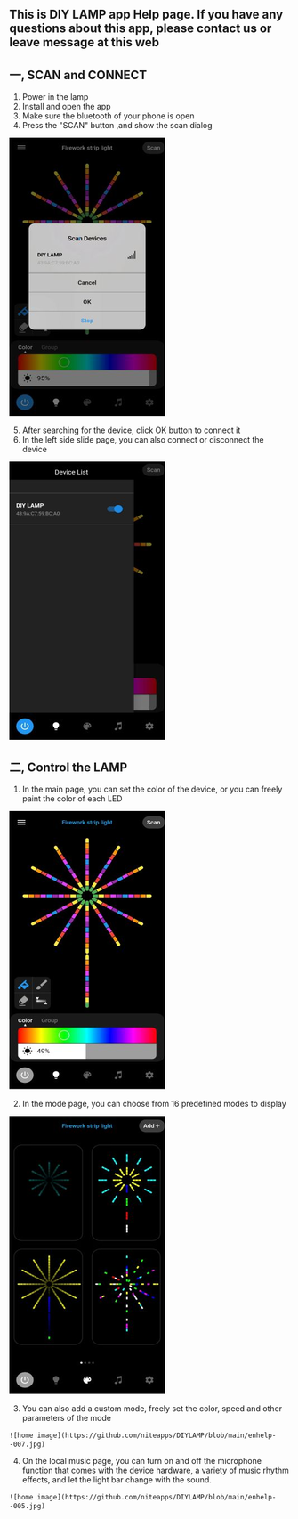 ## This is DIY LAMP app Help page. If you have any questions about this app, please contact us or leave message at this web ##

## 一, SCAN and CONNECT ##
  1. Power in the lamp
  2. Install and open the app
  3. Make sure the bluetooth of your phone is open
  4. Press the "SCAN" button ,and show the scan dialog
  
  ![home image](https://github.com/niteapps/DIYLAMP/blob/main/enhelp--001.jpg)
  
  5. After searching for the device, click OK button to connect it
  6. In the left side slide page, you can also connect or disconnect the device
  
  ![home image](https://github.com/niteapps/DIYLAMP/blob/main/enhelp--008.jpg)

## 二, Control the LAMP  ##
  1. In the main page, you can set the color of the device, or you can freely paint the color of each LED
  
   ![home image](https://github.com/niteapps/DIYLAMP/blob/main/enhelp--003.jpg)
   
  2. In the mode page, you can choose from 16 predefined modes to display
  
   ![home image](https://github.com/niteapps/DIYLAMP/blob/main/enhelp--006.jpg)
   
  3. You can also add a custom mode, freely set the color, speed and other parameters of the mode
  
    ![home image](https://github.com/niteapps/DIYLAMP/blob/main/enhelp--007.jpg)
    
  4. On the local music page, you can turn on and off the microphone function that comes with the device hardware, a variety of music rhythm effects, and let the light bar change with the sound.
  
    ![home image](https://github.com/niteapps/DIYLAMP/blob/main/enhelp--005.jpg)
